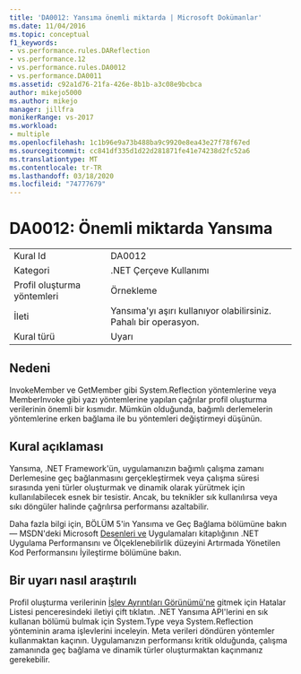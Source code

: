 ```yaml
---
title: 'DA0012: Yansıma önemli miktarda | Microsoft Dokümanlar'
ms.date: 11/04/2016
ms.topic: conceptual
f1_keywords:
- vs.performance.rules.DAReflection
- vs.performance.12
- vs.performance.rules.DA0012
- vs.performance.DA0011
ms.assetid: c92a1d76-21fa-426e-8b1b-a3c08e9bcbca
author: mikejo5000
ms.author: mikejo
manager: jillfra
monikerRange: vs-2017
ms.workload:
- multiple
ms.openlocfilehash: 1c1b96e9a73b488ba9c9920e8ea43e27f78f67ed
ms.sourcegitcommit: cc841df335d1d22d281871fe41e74238d2fc52a6
ms.translationtype: MT
ms.contentlocale: tr-TR
ms.lasthandoff: 03/18/2020
ms.locfileid: "74777679"
---
```

# <a name="da0012-significant-amount-of-reflection"></a>DA0012: Önemli miktarda Yansıma

|||
|-|-|
|Kural Id|DA0012|
|Kategori|.NET Çerçeve Kullanımı|
|Profil oluşturma yöntemleri|Örnekleme|
|İleti|Yansıma'yı aşırı kullanıyor olabilirsiniz. Pahalı bir operasyon.|
|Kural türü|Uyarı|

## <a name="cause"></a>Nedeni
 InvokeMember ve GetMember gibi System.Reflection yöntemlerine veya MemberInvoke gibi yazı yöntemlerine yapılan çağrılar profil oluşturma verilerinin önemli bir kısmıdır. Mümkün olduğunda, bağımlı derlemelerin yöntemlerine erken bağlama ile bu yöntemleri değiştirmeyi düşünün.

## <a name="rule-description"></a>Kural açıklaması
 Yansıma, .NET Framework'ün, uygulamanızın bağımlı çalışma zamanı Derlemesine geç bağlanmasını gerçekleştirmek veya çalışma süresi sırasında yeni türler oluşturmak ve dinamik olarak yürütmek için kullanılabilecek esnek bir tesistir. Ancak, bu teknikler sık kullanılırsa veya sıkı döngüler halinde çağrılırsa performansı azaltabilir.

 Daha fazla bilgi için, BÖLÜM 5'in Yansıma ve Geç Bağlama bölümüne bakın — MSDN'deki Microsoft [Desenleri ve](/previous-versions/msp-n-p/ff647790(v=pandp.10)#reflection-and-late-binding) Uygulamaları kitaplığının .NET Uygulama Performansını ve Ölçeklenebilirlik düzeyini Artırmada Yönetilen Kod Performansını İyileştirme bölümüne bakın.

## <a name="how-to-investigate-a-warning"></a>Bir uyarı nasıl araştırılı
 Profil oluşturma verilerinin [İşlev Ayrıntıları Görünümü'ne](../profiling/function-details-view.md) gitmek için Hatalar Listesi penceresindeki iletiyi çift tıklatın. .NET Yansıma API'lerini en sık kullanan bölümü bulmak için System.Type veya System.Reflection yönteminin arama işlevlerini inceleyin. Meta verileri döndüren yöntemler kullanmaktan kaçının. Uygulamanızın performansı kritik olduğunda, çalışma zamanında geç bağlama ve dinamik türler oluşturmaktan kaçınmanız gerekebilir.
